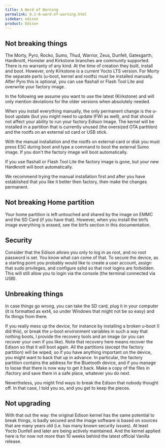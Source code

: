 ```yaml
---
title: A Word of Warning
permalink: 0.1-A-word-of-warning.html
sidebar: edison
product: Edison
---
```

## Not breaking things
The Morty, Pyro, Rocko, Sumo, Thud, Warrior, Zeus, Dunfell, Gatesgarth, Hardknott, Honister and Kirkstone branches are community supported. There is no warranty of any kind. At the time of creation they built, install and boot. However, only Kirkstone is a current Yocto LTS version. For Morty the separate parts (u-boot, kernel and rootfs) must be installed manually. After Pyro this is optional, you can use flashall or Flash Tool Lite and overwrite your factory image.

In the following we assume you want to use the latest (Kirkstone) and will only mention deviations for the older versions when absolutely needed.

When you install everything manually, the only permanent change is the u-boot update (but you might need to update IFWI as well), and that should not affect your ability to run your factory Edison Image. The kernel will be installed in a partition that is currently unused (the oversized OTA partition) and the rootfs on an external sd card or USB stick.

With the manual installation and the rootfs on external card or disk you must press ESC during boot and type a command to boot the external Sumo image. If you don't the factory image will boot automatically.

If you use flashall or Flash Tool Lite the factory image is gone, but your new Hardknott will boot automatically.

We recommend trying the manual installation first and after you have established that you like it better then factory, then make the changes permanent.

## Not breaking Home partition

Your home partition is left untouched and shared by the image on EMMC and the SD Card (if you have that).
However, when you install the btrfs image everything is erased, see the btrfs section in this documentation.

## Security

Consider that the Edison allows you only to log in as root, and no root password is set. You know what can come of that. To secure the device, as a starting point you probably would like to create a user account, assign that sudo privileges, and configure sshd so that root logins are forbidden. This will still allow you to login via the console (the terminal connected via USB).

## Unbreaking things

In case things go wrong, you can take the SD card, plug it in your computer (it is formatted as ext4, so under Windows that might not be so easy) and fix things from there.

If you really mess up the device, for instance by installing a broken u-boot (I did this), or break the u-boot environment variables in such a way that nothing boots, I provide the recovery tools and an image (or you can recover your own if you like). Note that recovery here means recover the Edison so that it will boot again.  All the partitions (except the factory partition) will be wiped, so if you have anything important on the device, you might want to back that up in advance. In particular, the factory partition contains the address for the Bluetooth device, and if you manage to loose that there is now way to get it back. Make a copy of the files in /factory and save them in a safe place, whatever you do next.

Nevertheless, you might find ways to break the Edison that nobody thought off. In that case, I told you so, and you get to keep the pieces.

## Not upgrading

With that out the way: the original Edison kernel has the same potential to break things, is badly secured and the image software is based on sources that are many years old (i.e. has many known security issues). At least Yocto Dunfell and later are being actively maintained. And the kernel applied here is for now not more than 10 weeks behind the latest official Vanilla release.
